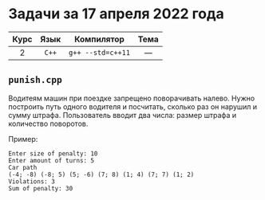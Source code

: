 # Задачи за 17 апреля 2022 года
| Курс | Язык | Компилятор | Тема |
|:-:|:-:|:-:|:-:|
| 2 | `C++` | `g++ --std=c++11` | — |

## `punish.cpp`
Водитеям машин при поездке запрещено поворачивать налево. Нужно построить путь одного водителя и посчитать, сколько раз он нарушил и сумму штрафа. Пользователь вводит два числа: размер штрафа и количество поворотов.

Пример:
```
Enter size of penalty: 10
Enter amount of turns: 5
Car path
(-4; -8) (-8; 5) (5; -6) (7; 8) (1; 4) (7; 7) (1; 2) 
Violations: 3
Sum of penalty: 30
```
